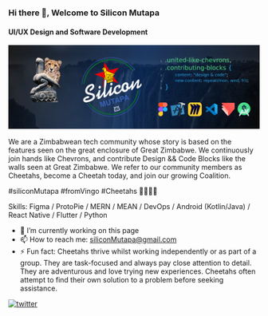 ### Hi there 👋, Welcome to Silicon Mutapa
#### UI/UX Design and Software Development 
![UI/UX Design and Software Development ](https://github.com/siliconMutapa/siliconMutapa/blob/main/GitHubBanner.png)

We are a Zimbabwean tech community whose story is based on the features seen on the great enclosure of Great Zimbabwe. We continuously join hands like Chevrons, and contribute Design && Code Blocks like the walls seen at Great Zimbabwe. We refer to our community members as Cheetahs, become a Cheetah today, and join our growing Coalition. 

#siliconMutapa #fromVingo #Cheetahs 🐆🇿🇼🦾

Skills: Figma / ProtoPie / MERN / MEAN / DevOps / Android (Kotlin/Java) / React Native / Flutter / Python

- 🔭 I’m currently working on this page 
- 📫 How to reach me: siliconMutapa@gmail.com 
- ⚡ Fun fact: Cheetahs thrive whilst working independently or as part of a group. They are task-focused and always pay close attention to detail. They are adventurous and love trying new experiences. Cheetahs often attempt to find their own solution to a problem before seeking assistance. 


[<img src='https://cdn.jsdelivr.net/npm/simple-icons@3.0.1/icons/twitter.svg' alt='twitter' height='40'>](https://twitter.com/siliconMutapa)  
